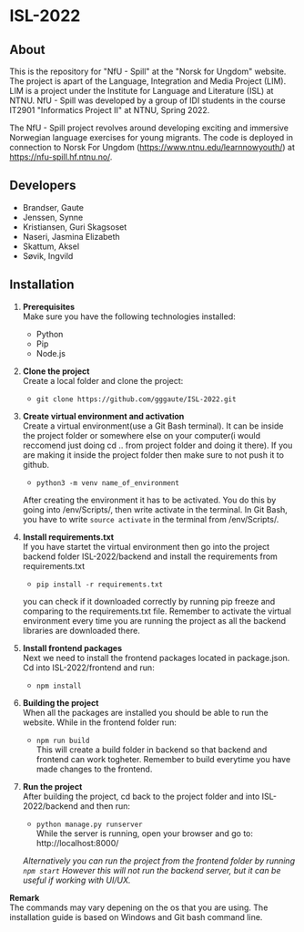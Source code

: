 # ISL-2022

## About
This is the repository for "NfU - Spill" at the "Norsk for Ungdom" website. The project is apart of the Language, Integration and Media Project (LIM). LIM is a project under the Institute for Language and Literature (ISL) at NTNU. NfU - Spill was developed by a group of IDI students in the course IT2901 "Informatics Project II" at NTNU, Spring 2022.

The NfU - Spill project revolves around developing exciting and immersive Norwegian language exercises for young migrants. The code is deployed in connection to Norsk For Ungdom (https://www.ntnu.edu/learnnowyouth/) at https://nfu-spill.hf.ntnu.no/.

## Developers
   - Brandser, Gaute
   - Jenssen, Synne
   - Kristiansen, Guri Skagsoset
   - Naseri, Jasmina Elizabeth
   - Skattum, Aksel
   - Søvik, Ingvild

## Installation

1. **Prerequisites**  
   Make sure you have the following technologies installed:

   - Python
   - Pip
   - Node.js

2. **Clone the project**  
   Create a local folder and clone the project:

   - `git clone https://github.com/gggaute/ISL-2022.git`

3. **Create virtual environment and activation**  
   Create a virtual environment(use a Git Bash terminal). It can be inside the project folder or somewhere else on your computer(i would reccomend just doing cd .. from project folder and doing it there). If you are making it inside the project folder then make sure to not push it to github.

   - `python3 -m venv name_of_environment`

   After creating the environment it has to be activated. You do this by going into /env/Scripts/, then write activate in the terminal. In Git Bash, you have to write `source activate` in the terminal from /env/Scripts/.

4. **Install requirements.txt**  
   If you have startet the virtual environment then go into the project backend folder ISL-2022/backend and install the requirements from requirements.txt

   - `pip install -r requirements.txt`

   you can check if it downloaded correctly by running pip freeze and comparing to the requirements.txt file. Remember to activate the virtual environment every time you are running the project as all the backend libraries are downloaded there.

5. **Install frontend packages**  
   Next we need to install the frontend packages located in package.json. Cd into ISL-2022/frontend and run:

   - `npm install`

6. **Building the project**  
   When all the packages are installed you should be able to run the website. While in the frontend folder run:

   - `npm run build`  
     This will create a build folder in backend so that backend and frontend can work togheter. Remember to build everytime you have made changes to the frontend.

7. **Run the project**  
   After building the project, cd back to the project folder and into ISL-2022/backend and then run:

   - `python manage.py runserver`  
     While the server is running, open your browser and go to:
     http://localhost:8000/

   _Alternatively you can run the project from the frontend folder by running `npm start` However this will not run the backend server, but it can be useful if working with UI/UX._

**Remark**  
The commands may vary depening on the os that you are using. The installation guide is based on Windows and Git bash command line.
